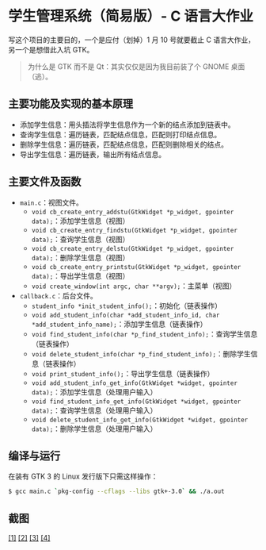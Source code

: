 # 学生管理系统（简易版）- C 语言大作业

写这个项目的主要目的，一个是应付（划掉）1 月 10 号就要截止 C 语言大作业，另一个是想借此入坑 GTK。

> 为什么是 GTK 而不是 Qt：其实仅仅是因为我目前装了个 GNOME 桌面（逃）。

## 主要功能及实现的基本原理

* 添加学生信息：用头插法将学生信息作为一个新的结点添加到链表中。
* 查询学生信息：遍历链表，匹配结点信息，匹配则打印结点信息。
* 删除学生信息：遍历链表，匹配结点信息，匹配则删除相关的结点。
* 导出学生信息：遍历链表，输出所有结点信息。

## 主要文件及函数

* `main.c`：视图文件。
  * `void cb_create_entry_addstu(GtkWidget *p_widget, gpointer data);`：添加学生信息（视图）
  * `void cb_create_entry_findstu(GtkWidget *p_widget, gpointer data);`：查询学生信息（视图）
  * `void cb_create_entry_delstu(GtkWidget *p_widget, gpointer data);`：删除学生信息（视图）
  * `void cb_create_entry_printstu(GtkWidget *p_widget, gpointer data);`：导出学生信息（视图）
  * `void create_window(int argc, char **argv);`：主菜单（视图）
* `callback.c`：后台文件。
  * `student_info *init_student_info();`：初始化（链表操作）
  * `void add_student_info(char *add_student_info_id, char *add_student_info_name);`：添加学生信息（链表操作）
  * `void find_student_info(char *p_find_student_info);`：查询学生信息（链表操作）
  * `void delete_student_info(char *p_find_student_info);`：删除学生信息（链表操作）
  * `void print_student_info();`：导出学生信息（链表操作）
  * `void add_student_info_get_info(GtkWidget *widget, gpointer data);`：添加学生信息（处理用户输入）
  * `void find_student_info_get_info(GtkWidget *widget, gpointer data);`：查询学生信息（处理用户输入）
  * `void delete_student_info_get_info(GtkWidget *widget, gpointer data);`：删除学生信息（处理用户输入）

## 编译与运行

在装有 GTK 3 的 Linux 发行版下只需这样操作：

```sh
$ gcc main.c `pkg-config --cflags --libs gtk+-3.0` && ./a.out
```

## 截图

[\[1\]](https://bobby285271.coding.net/p/img/d/img/git/raw/master/c-hw/func1.png)
[\[2\]](https://bobby285271.coding.net/p/img/d/img/git/raw/master/c-hw/func2.png)
[\[3\]](https://bobby285271.coding.net/p/img/d/img/git/raw/master/c-hw/func3.png)
[\[4\]](https://bobby285271.coding.net/p/img/d/img/git/raw/master/c-hw/func4.png)
